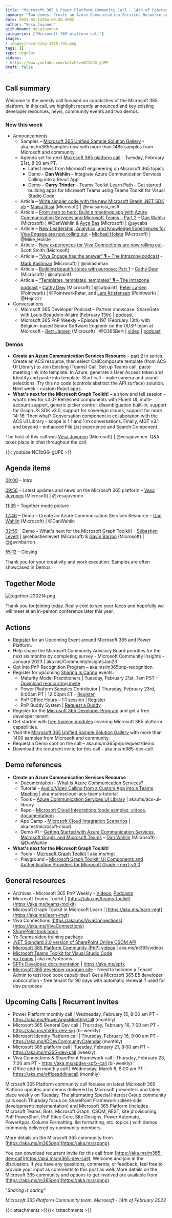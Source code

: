 ```yaml
---
title: "Microsoft 365 & Power Platform Community Call - 14th of February, 2023"
summary: "Two demos: Create an Azure Communication Services Resource and What's next for the Microsoft Graph Toolkit! 7 new articles and 2 new conversations released in last 7 days."
date: 2023-02-14T04:00:00.000Z
author: "Vesa Juvonen"
githubname: VesaJuvonen
categories: ["Microsoft 365 platform call"]
images:
- images/recording-14th-feb.png
tags: []
type: regular
videos:
- https://www.youtube.com/watch?v=NC1bGG_gUPE
draft: false
---
```


## Call summary

Welcome to the weekly call focused on capabilities of the Microsoft 365 platform.  In this call, we highlight recently announced and key existing developer resources, news, community events and two demos.

### New this week

* Announcements
    * Samples – [Microsoft 365 Unified Sample Solution Gallery](https://adoption.microsoft.com/sample-solution-gallery) - aka.ms/m365/samples now with more than 1485 samples from Microsoft and community.
    * Agenda set for next [Microsoft 365 platform call](https://aka.ms/m365-dev-call) - Tuesday, February 21st, 8:00 am PT.
        * Latest news from Microsoft engineering on Microsoft 365 topics
        * Demo - **Dan Wahlin** – Integrate Azure Communication Services Calling into a React App
        * Demo - **Garry Trinder** – Teams Toolkit Learn Path – Get started building apps for Microsoft Teams using Teams Toolkit for Visual Studio Code
    * Article – [Write simpler code with the new Microsoft Graph .NET SDK v5](https://devblogs.microsoft.com/microsoft365dev/write-simpler-code-with-the-new-microsoft-graph-net-sdk-v5/) – [Maisa Rissi](https://twitter.com/maisarissi_msft) (Microsoft) \| @maisarissi_msft
    * Article – [From zero to hero: Build a meetings app with Azure Communication Services and Microsoft Teams – Part 2](https://devblogs.microsoft.com/microsoft365dev/from-zero-to-hero-build-a-meetings-app-with-azure-communication-services-and-microsoft-teams-part-2/) – [Dan Wahlin](https://twitter.com/DanWahlin) (Microsoft) \| @DanWahlin & [Ayça Baş](https://twitter.com/aycabs) (Microsoft) \| @aycabs
    * Article – [New Leadership, Analytics, and Knowledge Experiences for Viva Engage are now rolling out](https://techcommunity.microsoft.com/t5/microsoft-viva-blog/new-leadership-analytics-and-knowledge-experiences-for-viva/ba-p/3738818) - [Michael Holste](https://twitter.com/mike_holste) (Microsoft) \| @Mike_Holste
    * Article – [New experiences for Viva Connections are now rolling out](https://techcommunity.microsoft.com/t5/microsoft-viva-blog/new-experiences-for-viva-connections-are-now-rolling-out/ba-p/3729071) - Scott Smith (Microsoft)
    * Article – [“Viva Engage has the answer” 🎙 – The Intrazone podcast](https://techcommunity.microsoft.com/t5/microsoft-sharepoint-blog/viva-engage-has-the-answer-the-intrazone-podcast/ba-p/3739563) - [Mark Kashman](https://twitter.com/mkashman) (Microsoft) \| @mkashman
    * Article – [Building beautiful sites with purpose: Part 1](https://techcommunity.microsoft.com/t5/microsoft-sharepoint-blog/building-beautiful-sites-with-purpose-part-1/ba-p/3735360) – [Cathy Dew](https://twitter.com/catpaint1) (Microsoft) \| @catpaint1
    * Article – [“Templates, templates, templates” 🎙 – The Intrazone podcast](https://techcommunity.microsoft.com/t5/microsoft-sharepoint-blog/templates-templates-templates-the-intrazone-podcast/ba-p/3734404) – [Cathy Dew](https://twitter.com/catpaint1) (Microsoft) \| @catpaint1, [Peter Larsen](https://twitter.com/PointworkPeter) (Pointwork) \| @PointworkPeter, and [Lars Kristensen](https://twitter.com/Hejnzzz) (Pointwork) \| @Hejnzzz
* Conversations
    * Microsoft 365 Developer Podcast – Partner showcase: ShareGate with Louis Beaudoin-Allaire (February 13th) \| [podcast](https://m365devpodcast.com/e/partner-showcase-sharegate-with-louis-beaudoin-alliare/)
    * Microsoft 365 PnP Weekly – Episode 197 (February 13th) with Belgium-based Senior Software Engineer on the ODSP team at Microsoft - [Bert Jansen](https://twitter.com/O365Bert) (Microsoft) \| @O365Bert \| [video](https://pnp.github.io/blog/microsoft-365-pnp-weekly/episode-197/) \| [podcast](https://www.podbean.com/eas/pb-jpx9m-138e49f)

### Demos

* **Create an Azure Communication Services Resource** – part 2 in series. Create an ACS resource, then select CallComposute template (from ACS UI Library) to Join Existing (Teams) Call. Set up Teams call, paste meeting link into template. In Azure, generate a User Access token and Identity and paste into template. Start call – make camera and sound selections. Try this no code (controls abstract the API surface) solution. Next week – custom React apps.
* **What's next for the Microsoft Graph Toolkit!** – a show and tell session - what’s new for v3.0? Refreshed components with Fluent UI, multi-account support, generic picker control, disambiguation built-in, support for Graph JS SDK v3.0, support for sovereign clouds, support for node 14-16. Then what? Conversation component in collaboration with the ACS UI Library - scope is 1:1 and 1:m conversations. Finally, MGT v3.1 and beyond – enhanced File List experience and Search Component.

The host of this call was [Vesa Juvonen](http://twitter.com/vesajuvonen) (Microsoft) \| @vesajuvonen. Q&A takes place in chat throughout the call.

{{< youtube NC1bGG_gUPE >}}

## Agenda items

[00:00](https://youtu.be/NC1bGG_gUPE?t=0) – Intro

[09:56](https://youtu.be/NC1bGG_gUPE?t=596) – Latest updates and news on the Microsoft 365 platform – [Vesa Juvonen](http://twitter.com/vesajuvonen) (Microsoft) \| @vesajuvonen

[11:39](https://youtu.be/NC1bGG_gUPE?t=699) – Together mode picture

[12:46](https://youtu.be/NC1bGG_gUPE?t=766) – Demo – Create an Azure Communication Services Resource – [Dan Wahlin](https://twitter.com/DanWahlin) (Microsoft) \| @DanWahlin

[32:59](https://youtu.be/NC1bGG_gUPE?t=1979) – Demo – What's next for the Microsoft Graph Toolkit! – [Sébastien Levert](https://twitter.com/sebastienlevert) \| @sebastienlevert (Microsoft) & [Gavin Barron](https://twitter.com/gavinbarron) (Microsoft) \| @gavinbarron

[55:12](https://youtu.be/NC1bGG_gUPE?t=3312) – Closing

Thank you for your creativity and work execution. Samples are often showcased in Demos.

## Together Mode

![together-230214.png](images/together-230214.png)

Thank you for joining today. Really cool to see your faces and hopefully we will meet at an in-person conference later this year.

## Actions

* [Register](http://www.communitydays.org) for an Upcoming Event around Microsoft 365 and Power Platform.
* Help shape the Microsoft Community Advisory Board priorities for the next six months by completing survey - Microsoft Community Insights - January 2023 \| aka.ms/CommunityInsightsJan23
* Opt into PnP Recognition Program – aka.ms/m365pnp-recognition
* Register for upcoming [Sharing Is Caring](https://pnp.github.io/sharing-is-caring/) events:
    * Maturity Model Practitioners \| Tuesday, February 21st, 7am PST – [Download reoccurring invite](https://aka.ms/mm4m365/invite)
    * Power Platform Samples Contributor \| Thursday, February 23rd, 9:00am PT \| 12:00pm ET - [Register](https://forms.office.com/pages/responsepage.aspx?id=KtIy2vgLW0SOgZbwvQuRaXDXyCl9DkBHq4A2OG7uLpdUN0hMNTRPWVVWTkhFTk9QQzhFSTRIS1JLSC4u)
    * PnP Office Hours – 1:1 session \| [Register](https://outlook.office365.com/owa/calendar/PnPSharingisCaring@warner.digital/bookings/)
    * PnP Buddy System \| [Request a Buddy](https://forms.office.com/Pages/ResponsePage.aspx?id=KtIy2vgLW0SOgZbwvQuRaXDXyCl9DkBHq4A2OG7uLpdUMjRRUVg4NElZUUJLTEY1TVVSVDJFRFpLRS4u)
* Register for the [Microsoft 365 Developer Program](https://aka.ms/m365/devprogram) and get a free developer tenant
* Get started with [free training modules](https://aka.ms/m365/dev/learn) covering Microsoft 365 platform capabilities.
* Visit the [Microsoft 365 Unified Sample Solution Gallery](https://adoption.microsoft.com/sample-solution-gallery) with more than 1400 samples from Microsoft and community.
* Request a Demo spot on the call – aka.ms/m365pnp/request/demo
* Download the recurrent invite for this call – aka.ms/m365-dev-call

## Demo references

* **Create an Azure Communication Services Resource**
    * Documentation - [What is Azure Communication Services?](https://learn.microsoft.com/azure/communication-services/overview)
    * Tutorial - [Audio/Video Calling from a Custom App into a Teams Meeting](https://microsoft.github.io/MicrosoftCloud/tutorials/docs/ACS-to-Teams-Meeting/) \| aka.ms/mscloud-acs-teams-tutorial
    * Tools – [Azure Communication Services UI Library](https://azure.github.io/communication-ui-library/) \| aka.ms/acs-ui-library
    * Repo - [Microsoft Cloud Integrations (code samples, videos, documentation)](https://github.com/microsoft/microsoftcloud)
    * App Camp - [Microsoft Cloud Integration Scenarios](https://microsoft.github.io/MicrosoftCloud/?WT.mc_id=m365-80533-dwahlin) \| aka.ms/microsoft-cloud
    * Demo \#1 – [Getting Started with Azure Communication Services, Microsoft Graph, and Microsoft Teams](https://youtu.be/xDXS9muZ0DI?t=718) – [Dan Wahlin](https://twitter.com/DanWahlin) (Microsoft) \| @DanWahlin
* **What's next for the Microsoft Graph Toolkit!**
    * Tools - [Microsoft Graph Toolkit](https://github.com/microsoftgraph/microsoft-graph-toolkit) \| aka.ms/mgt
    * Playground - [Microsoft Graph Toolkit: UI Components and Authentication Providers for Microsoft Graph – next-v3.0](https://mgt.dev/?path=/docs/overview--docs)

## General resources

* Archives - Microsoft 365 PnP Weekly - [Videos](https://www.youtube.com/playlist?list=PLR9nK3mnD-OVYI-St_CBiFfuL4CZbBpkC), [Podcasts](https://pnpweekly.podbean.com/)
* Microsoft Teams Toolkit | [https://aka.ms/teams-toolkit](https://aka.ms/teams-toolkit)
* Microsoft Graph Toolkit in Microsoft Learn | [https://aka.ms/learn-mgt](https://aka.ms/learn-mgt)
* Viva Connections [https://aka.ms/VivaConnections](https://aka.ms/VivaConnections)
* [SharePoint look book](https://lookbook.microsoft.com/?WT.mc_id=m365-24198-cxa)
* [Yo Teams video training package](https://aka.ms/yoteams-training)
* [.NET Standard 2.0 version of SharePoint Online CSOM API](https://developer.microsoft.com/microsoft-365/blogs/net-standard-version-of-sharepoint-online-csom-apis?WT.mc_id=m365-24198-cxa)
* [Microsoft 365 Platform Community (PnP) videos](https://aka.ms/m365/videos) | aka.ms/m365/videos
* [Microsoft Teams Toolkit for Visual Studio Code](https://marketplace.visualstudio.com/items?itemName=TeamsDevApp.ms-teams-vscode-extension)
* [yo Teams](https://aka.ms/yoteams) | aka.ms/yoteams
* [SPFx Developer documentation](https://aka.ms/spfx) | <https://aka.ms/spfx>
* [Microsoft 365 developer program site](https://developer.microsoft.com/office/dev-program?WT.mc_id=m365-24198-cxa) - Need to become a Tenant Admin to test look book capabilities? Get a Microsoft 365 E5 developer subscription - free tenant for 90 days with automatic renewal if used for dev purposes

## Upcoming Calls | Recurrent Invites

* Power Platform monthly call \| Wednesday, February 15, 8:00 am PT - <https://aka.ms/PowerAppsMonthlyCall> (monthly)
* Microsoft 365 General Dev call \| Thursday, February 16, 7:00 am PT - <https://aka.ms/m365-dev-sig> (bi-weekly)
* Microsoft Identity Platform call \| Thursday, February 16, 9:00 am PT - <https://aka.ms/IDDevCommunityCalendar> (monthly)
* Microsoft 365 platform call \| Tuesday, February 21, 8:00 am PT – <https://aka.ms/m365-dev-call> (weekly)
* Viva Connections & SharePoint Framework call \| Thursday, February 23, 7:00 am PT - <https://aka.ms/spdev-spfx-call> (bi-weekly)
* Office add-in monthly call \| Wednesday, March 8, 8:00 am PT - <https://aka.ms/officeaddinscall> (monthly)

Microsoft 365 Platform community call focuses on latest Microsoft 365 Platform updates and demos delivered by Microsoft presenters and takes place weekly on Tuesday.  The alternating Special Interest Group community calls each Thursday focus on SharePoint Framework (client-side development/implementation) and Microsoft 365 Platform (includes Microsoft Teams, Bots, Microsoft Graph, CSOM, REST, site provisioning, PnP PowerShell, PnP Sites Core, Site Designs, Power Automate, PowerApps, Column Formatting, list formatting, etc. topics.) with demos commonly delivered by community members.

More details on the Microsoft 365 community from [https://aka.ms/m365pnp](https://aka.ms/sppnp).

You can download recurrent invite for this call from [https://aka.ms/m365-dev-call](https://aka.ms/m365-dev-call).  Welcome and join in the discussion. If you have any questions, comments, or feedback, feel free to provide your input as comments to this post as well. More details on the Microsoft 365 community and options to get involved are available from [https://aka.ms/m365pnp](https://aka.ms/sppnp).


&quot;_Sharing is caring&quot;_

_Microsoft 365 Platform Community team, Microsoft - 14th of February 2023_

{{< attachments >}}{{< /attachments >}}
